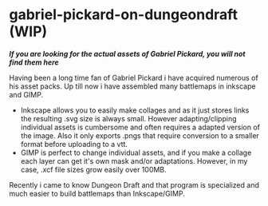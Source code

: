 # gabriel-pickard-on-dungeondraft (WIP)

***If you are looking for the actual assets of Gabriel Pickard, you will not find them here***

Having been a long time fan of Gabriel Pickard i have acquired numerous of his asset packs. 
Up till now i have assembled many battlemaps in inkscape and GIMP. 

- Inkscape allows you to easily make collages and as it just stores links the resulting .svg size is always small. However adapting/clipping individual assets is cumbersome and often requires a adapted version of the image. Also it only exports .pngs that require conversion to a smaller format before uploading to a vtt.
- GIMP is perfect to change individual assets, and if you make a collage each layer can get it's own mask and/or adaptations. However, in my case, .xcf file sizes grow easily over 100MB.

Recently i came to know Dungeon Draft and that program is specialized and much easier to build battlemaps than Inkscape/GIMP.
